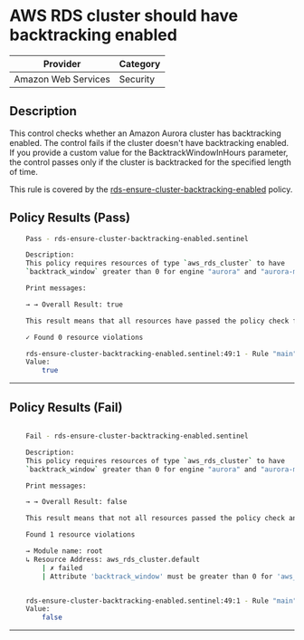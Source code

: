 # AWS RDS cluster should have backtracking enabled

| Provider            | Category   |
|---------------------|------------|
| Amazon Web Services | Security   |

## Description

This control checks whether an Amazon Aurora cluster has backtracking enabled. The control fails if the cluster doesn't have backtracking enabled. If you provide a custom value for the BacktrackWindowInHours parameter, the control passes only if the cluster is backtracked for the specified length of time.

This rule is covered by the [rds-ensure-cluster-backtracking-enabled](../../policies/rds-ensure-cluster-backtracking-enabled.sentinel) policy.

## Policy Results (Pass)
```bash
    Pass - rds-ensure-cluster-backtracking-enabled.sentinel

    Description:
    This policy requires resources of type `aws_rds_cluster` to have
    `backtrack_window` greater than 0 for engine "aurora" and "aurora-mysql"

    Print messages:

    → → Overall Result: true

    This result means that all resources have passed the policy check for the policy rds-ensure-cluster-backtracking-enabled.

    ✓ Found 0 resource violations

    rds-ensure-cluster-backtracking-enabled.sentinel:49:1 - Rule "main"
    Value:
        true

```

---

## Policy Results (Fail)
```bash

    Fail - rds-ensure-cluster-backtracking-enabled.sentinel

    Description:
    This policy requires resources of type `aws_rds_cluster` to have
    `backtrack_window` greater than 0 for engine "aurora" and "aurora-mysql"

    Print messages:

    → → Overall Result: false

    This result means that not all resources passed the policy check and the protected behavior is not allowed for the policy rds-ensure-cluster-backtracking-enabled.

    Found 1 resource violations

    → Module name: root
    ↳ Resource Address: aws_rds_cluster.default
        | ✗ failed
        | Attribute 'backtrack_window' must be greater than 0 for 'aws_rds_cluster' resources. Refer to https://docs.aws.amazon.com/securityhub/latest/userguide/rds-controls.html#rds-14 for more details.


    rds-ensure-cluster-backtracking-enabled.sentinel:49:1 - Rule "main"
    Value:
        false

```

---